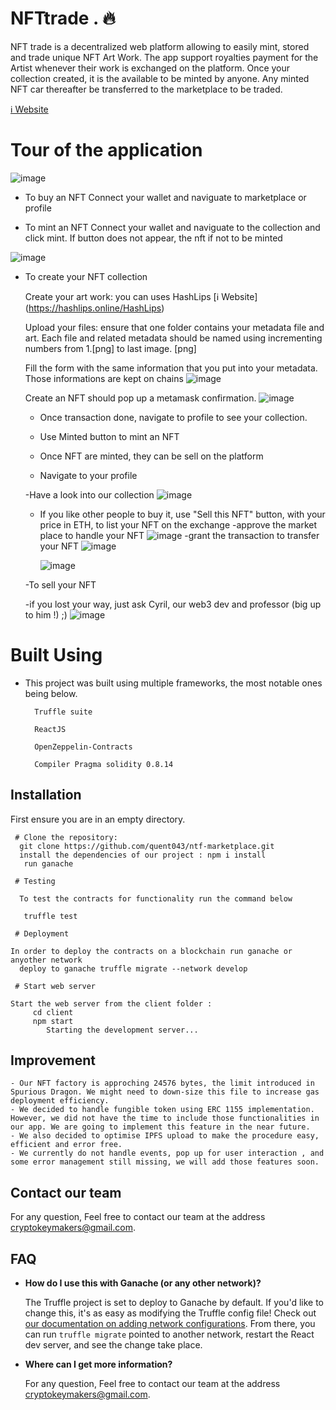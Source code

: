 # NFTtrade . 🔥

NFT trade is a decentralized web platform allowing to easily mint, stored and trade unique NFT Art Work. The app support royalties payment for the Artist whenever their work is exchanged on the platform. Once your collection created, it is the available to be minted by anyone. Any minted NFT car thereafter be transferred to the marketplace to be traded.

 [ℹ️ Website](https://NFTrate.com)

# Tour of the application

![image](https://user-images.githubusercontent.com/68705151/183306310-264e8d63-d122-4b28-b63e-280bac4910fd.png)

  * To buy an NFT
  Connect your wallet and naviguate to marketplace or profile
  
  * To mint an NFT
   Connect your wallet and naviguate to the collection and click mint. If button does not appear, the nft if not to be minted
   
   ![image](https://user-images.githubusercontent.com/68705151/183306486-4c39335b-66d4-409e-8864-e87e8d711f8c.png)

  * To create your NFT collection
	
 	Create your art work: you can uses HashLips [ℹ️ Website] (https://hashlips.online/HashLips)
	
  	Upload your files: ensure that one folder contains your metadata file and art. Each file and related metadata should be named using incrementing numbers from 1.[png] to last image. [png]
  
	Fill the form with the same information that you put into your metadata. Those informations are kept on chains
	![image](https://user-images.githubusercontent.com/68705151/183306391-34165878-1886-477e-8d77-ab14753d4e9e.png)

	Create an NFT should pop up a metamask confirmation. ![image](https://user-images.githubusercontent.com/68705151/183306866-90fa676c-4303-4047-83ef-03e9f0e6a064.png)

	- Once transaction done, navigate to profile to see your collection. 
  
	- Use Minted button to mint an NFT
  
	- Once NFT are minted, they can be sell on the platform
  
	- Navigate to your profile
	
	-Have a look into our collection 
	![image](https://user-images.githubusercontent.com/68705151/183306334-44f107a5-23ae-4394-9277-d95d2a863e9e.png)
	
	- If you like other people to buy it, use "Sell this NFT" button, with your price in ETH, to list your NFT on the exchange
		-approve the market place to handle your NFT
		![image](https://user-images.githubusercontent.com/68705151/183306962-da89d4d5-5064-4639-99af-5e888d71a6c7.png)
		-grant the transaction to transfer your NFT
		![image](https://user-images.githubusercontent.com/68705151/183307016-e3f8957c-0d6c-4092-8dd2-f1fba5269e70.png)

		![image](https://user-images.githubusercontent.com/68705151/183306723-47a7a105-63c7-4dc7-8b9a-f6ca2ea152a0.png)
	
	-To sell your NFT
	
	-if you lost your way, just ask Cyril, our web3 dev and professor (big up to him !)  ;)
	![image](https://user-images.githubusercontent.com/68705151/183306540-ad1ab417-c649-4294-815e-ee89695e821c.png)

	
 # Built Using

  * This project was built using multiple frameworks, the most notable ones being below.
  
	      Truffle suite 

	      ReactJS 

	      OpenZeppelin-Contracts

	      Compiler Pragma solidity 0.8.14

## Installation

First ensure you are in an empty directory.

     # Clone the repository:  
      git clone https://github.com/quent043/ntf-marketplace.git
      install the dependencies of our project : npm i install
       run ganache

     # Testing

      To test the contracts for functionality run the command below

       truffle test

     # Deployment

    In order to deploy the contracts on a blockchain run ganache or anyother network
      deploy to ganache truffle migrate --network develop

     # Start web server

    Start the web server from the client folder :
         cd client
         npm start
            Starting the development server...

## Improvement

	- Our NFT factory is approching 24576 bytes, the limit introduced in Spurious Dragon. We might need to down-size this file to increase gas deployment efficiency.
	- We decided to handle fungible token using ERC 1155 implementation. However, we did not have the time to include those functionalities in our app. We are going to implement this feature in the near future.
	- We also decided to optimise IPFS upload to make the procedure easy, efficient and error free.
	- We currently do not handle events, pop up for user interaction , and some error management still missing, we will add those features soon.
	

## Contact our team

  For any question, Feel free to contact our team at the address cryptokeymakers@gmail.com.

## FAQ

- __How do I use this with Ganache (or any other network)?__

  The Truffle project is set to deploy to Ganache by default. If you'd like to change this, it's as easy as modifying the Truffle config file! Check out [our documentation on adding network configurations](https://trufflesuite.com/docs/truffle/reference/configuration/#networks). From there, you can run `truffle migrate` pointed to another network, restart the React dev server, and see the change take place.

- __Where can I get more information?__

  For any question, Feel free to contact our team at the address cryptokeymakers@gmail.com.
    ``` 
